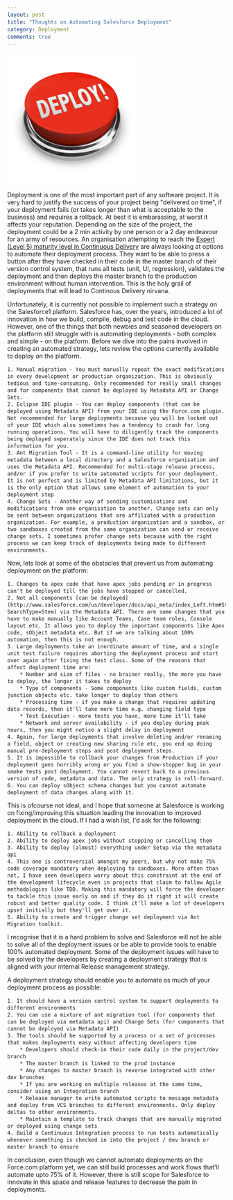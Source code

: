 ```yaml
---
layout: post
title: "Thoughts on Automating Salesforce Deployment"
category: Deployment
comments: true
---
```


<img src="/images/deploy-button.jpg" height="300px" width="300px" alt="Deploy button" />


Deployment is one of the most important part of any software project. It is very hard to justify the success of your project being "delivered on time", if your deployment fails (or takes longer than what is acceptable to the business) and requires a rollback. At best it is embarassing, at worst it affects your reputation. Depending on the size of the project, the deployment could be a 2 min activity by one person or a 2 day endeavour for an army of resources. An organisation attempting to reach the [Expert (Level 5) maturity level in Continuous Delivery](http://www.infoq.com/articles/Continuous-Delivery-Maturity-Model) are always looking at options to automate their deployment process. They want to be able to press a button after they have checked in their code in the master branch of their version control system, that runs all tests (unit, UI, regression), validates the deployment and then deploys the master branch to the production environment without human intervention. This is the holy grail of deployments that will lead to Continous Delivery nirvana. 

Unfortunately, it is currently not possible to implement such a strategy on the Salesforce1 platform. Salesforce has, over the years, introduced a lot of innovation in how we build, compile, debug and test code in the cloud. However, one of the things that both newbies and seasoned developers on the platform still struggle with is automating deployments - both complex and simple - on the platform. Before we dive into the pains involved in creating an automated strategy, lets review the options currently available to deploy on the platform.

    1. Manual migration - You must manually repeat the exact modifications in every development or production organization. This is obviously tedious and time-consuming. Only recommended for really small changes and for components that cannot be deployed by Metadata API or Change Sets.
    2. Eclipse IDE plugin - You can deploy components (that can be deployed using Metadata API) from your IDE using the Force.com plugin. Not recommended for large deployments because you will be locked out of your IDE which also sometimes has a tendency to crash for long running operations. You will have to diligently track the components being deployed seperately since the IDE does not track this information for you.
    3. Ant Migration Tool - It is a command-line utility for moving metadata between a local directory and a Salesforce organisation and uses the Metadata API. Recommended for multi-stage release process, and/or if you prefer to write automated scripts for your deployment. It is not perfect and is limited by Metadata API limitations, but it is the only option that allows some element of automation to your deployment step
    4. Change Sets - Another way of sending customisations and modifications from one organisation to another. Change sets can only be sent between organizations that are affiliated with a production organization. For example, a production organization and a sandbox, or two sandboxes created from the same organization can send or receive change sets. I sometimes prefer change sets because with the right process we can keep track of deployments being made to diffenent environments.

Now, lets look at some of the obstacles that prevent us from automating deployment on the platform:

    1. Changes to apex code that have apex jobs pending or in progress can't be deployed till the jobs have stopped or cancelled.
    2. Not all components [can be deployed](http://www.salesforce.com/us/developer/docs/api_meta/index_Left.htm#StartTopic=Content/meta_unsupported_types.htm?SearchType=Stem) via the Metadata API. There are some changes that you have to make manually like Account Teams, Case team roles, Console layout etc. It allows you to deploy the important components like Apex code, sObject metadata etc. But if we are talking about 100% automation, then this is not enough.
    3. Large deployments take an inordinate amount of time, and a single unit test failure requires aborting the deployment process and start over again after fixing the test class. Some of the reasons that affect deployment time are:
        * Number and size of files - no brainer really, the more you have to deploy, the longer it takes to deploy
        * Type of components - Some components like custom fields, custom junction objects etc. take longer to deploy than others
        * Processing time - if you make a change that requires updating data records, then it'll take more time e.g. changing field type
        * Test Execution - more tests you have, more time it'll take
        * Network and server availability - if you deploy during peak hours, then you might notice a slight delay in deployment
    4. Again, for large deployments that involve deleting and/or renaming a field, object or creating new sharing rule etc, you end up doing manual pre-deployment steps and post deployment steps.
    5. It is impossible to rollback your changes from Production if your deployment goes horribly wrong or you find a show-stopper bug in your smoke tests post deployment. You cannot revert back to a previous version of code, metadata and data. The only strategy is roll-forward. 
    6. You can deploy sObject schema changes but you cannot automate deployment of data changes along with it.

This is ofcourse not ideal, and I hope that someone at Salesforce is working on fixing/improving this situation leading the innovation to improved deployment in the cloud. If I had a wish list, I'd ask for the following:

    1. Ability to rollback a deployment 
    2. Ability to deploy apex jobs without stopping or cancelling them
    3. Ability to deploy (almost) everything under Setup via the metadata api
    4. This one is controversial amongst my peers, but why not make 75% code coverage mandatory when deploying to sandboxes. More often than not, I have seen developers worry about this constraint at the end of the development lifecycle even in projects that claim to follow Agile methodologies like TDD. Making this mandatory will force the developer to tackle this issue early on and if they do it right it will create robust and better quality code. I think it'll make a lot of developers upset initially but they'll get over it.
    5. Ability to create and trigger change set deployment via Ant Migration toolkit.

I recognise that it is a hard problem to solve and Salesforce will not be able to solve all of the deployment issues or be able to provide tools to enable 100% automated deployment. Some of the deployment issues will have to be solved by the developers by creating a deployment strategy that is aligned with your internal Release management strategy. 

A deployment strategy should enable you to automate as much of your deployment process as possible:

    1. It should have a version control system to support deployments to different environments
    2. You can use a mixture of ant migration tool (for components that can be deployed via metadata api) and Change Sets (for components that cannot be deployed via Metadata API)
    3. The tools should be supported by a process or a set of processes that makes deployments easy without affecting developers time
        * Developers should check-in their code daily in the project/dev branch
        * The master branch is linked to the prod instance
        * Any changes to master branch is reverse integrated with other dev branches
        * If you are working on multiple releases at the same time, consider using an Integration branch
        * Release manager to write automated scripts to message metadata and deploy from VCS branches to different environments. Only deploy deltas to other environments.
        * Maintain a template to track changes that are manually migrated or deployed using change sets
    4. Build a Continuous Integration process to run tests automatically whenever something is checked in into the project / dev branch or master branch to ensure
    
In conclusion, even though we cannot automate deployments on the Force.com platform yet, we can still build processes and work flows that'll automate upto 75% of it. However, there is still scope for Salesforce to innovate in this space and release features to decrease the pain in deployments.

